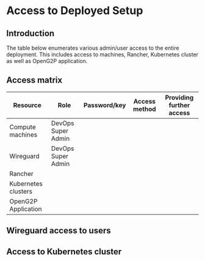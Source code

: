 # Access to Deployed Setup

## Introduction

The table below enumerates various admin/user access to the entire deployment. This includes access to machines, Rancher, Kubernetes cluster as well as OpenG2P application.

## Access matrix

| Resource            | Role               | Password/key | Access method | Providing further access |
| ------------------- | ------------------ | ------------ | ------------- | ------------------------ |
| Compute machines    | DevOps Super Admin |              |               |                          |
| Wireguard           | DevOps Super Admin |              |               |                          |
| Rancher             |                    |              |               |                          |
| Kubernetes clusters |                    |              |               |                          |
| OpenG2P Application |                    |              |               |                          |

## Wireguard access to users

## Access to Kubernetes cluster
